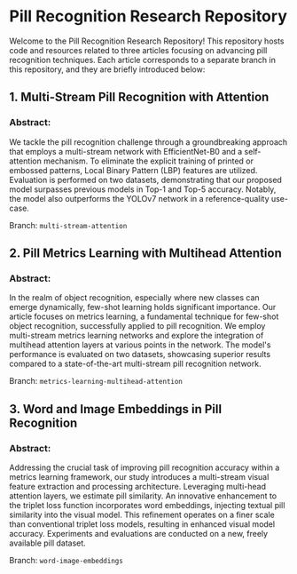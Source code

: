 # Pill Recognition Research Repository

Welcome to the Pill Recognition Research Repository! This repository hosts code and resources related to 
three articles focusing on advancing pill recognition techniques. Each article corresponds to a separate branch 
in this repository, and they are briefly introduced below:

## 1. Multi-Stream Pill Recognition with Attention

### Abstract:
We tackle the pill recognition challenge through a groundbreaking approach that employs a multi-stream network 
with EfficientNet-B0 and a self-attention mechanism. To eliminate the explicit training of printed or embossed 
patterns, Local Binary Pattern (LBP) features are utilized. Evaluation is performed on two datasets, demonstrating
that our proposed model surpasses previous models in Top-1 and Top-5 accuracy. Notably, the model also outperforms
the YOLOv7 network in a reference-quality use-case.

Branch: `multi-stream-attention`

## 2. Pill Metrics Learning with Multihead Attention

### Abstract:
In the realm of object recognition, especially where new classes can emerge dynamically, few-shot learning holds
significant importance. Our article focuses on metrics learning, a fundamental technique for few-shot object
recognition, successfully applied to pill recognition. We employ multi-stream metrics learning networks and
explore the integration of multihead attention layers at various points in the network. The model's performance
is evaluated on two datasets, showcasing superior results compared to a state-of-the-art multi-stream pill
recognition network.

Branch: `metrics-learning-multihead-attention`

## 3. Word and Image Embeddings in Pill Recognition

### Abstract:
Addressing the crucial task of improving pill recognition accuracy within a metrics learning framework, our study
introduces a multi-stream visual feature extraction and processing architecture. Leveraging multi-head attention
layers, we estimate pill similarity. An innovative enhancement to the triplet loss function incorporates word 
embeddings, injecting textual pill similarity into the visual model. This refinement operates on a finer scale 
than conventional triplet loss models, resulting in enhanced visual model accuracy. Experiments and evaluations
are conducted on a new, freely available pill dataset.

Branch: `word-image-embeddings`
